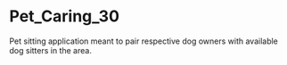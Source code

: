 # Pet_Caring_30
Pet sitting application meant to pair respective dog owners with available dog sitters in the area. 

